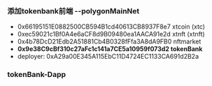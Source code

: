 ### 添加tokenbank前端 --polygonMainNet
- 0x66195151E0882500CB594B1cd40613CB8937F8e7 xtcoin (xtc)
- 0xec59021c1Bf0A4e6aCF8d9B09480ea1AACA91e2d xtnft (xtnft)
- 0x4b78DcD21Edb2A51881Cb4B0328fFfa3A8dA9FB0 nftmarket
- **0x9e38C9cBf310c27aFc1c141a7CE5a10959f073d2 tokenBank**
- deployer: 0xA29a00E345A115EbC11D4724EC1133CA691d2B2a


### tokenBank-Dapp
